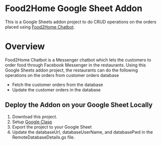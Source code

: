# Food2Home Google Sheet Addon

This is a Google Sheets addon project to do CRUD operations on the orders placed using [Food2Home Chatbot](https://github.com/Balaji-Ramasubramanian/Food2Home). 


# Overview

Food2Home Chatbot is a Messenger chatbot which lets the customers to order food through Facebook Messenger in the restaurants. Using this Google Sheets addon project, the restaurants can do the following operations on the orders from customer orders database

- Fetch the customer orders from the database
- Update the customer orders in the database

## Deploy the Addon on your Google Sheet Locally

1. Download this project.
2. Setup [Google Clasp](https://github.com/google/clasp)
3. Export the project to your Google Sheet
4. Update the databaseUrl, databaseUserName, and databasePwd in the RemoteDatabaseDetails.gs file.